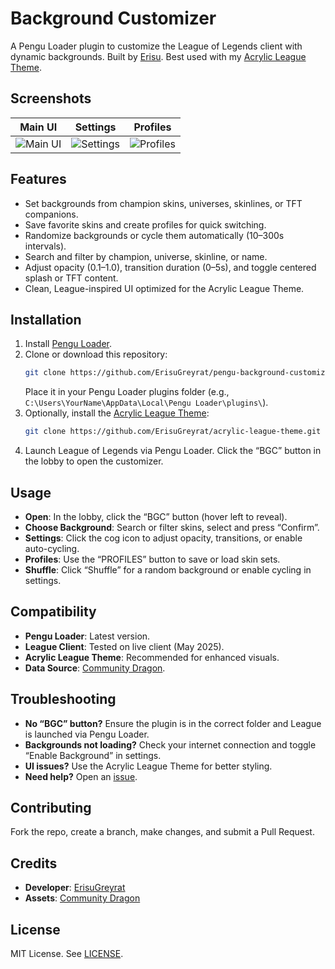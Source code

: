 # Background Customizer

A Pengu Loader plugin to customize the League of Legends client with dynamic backgrounds. Built by [Erisu](https://github.com/ErisuGreyrat). Best used with my [Acrylic League Theme](https://github.com/ErisuGreyrat/acrylic-league-theme).

## Screenshots

| Main UI | Settings | Profiles |
|--------|----------|----------|
| ![Main UI](https://raw.githubusercontent.com/ErisuGreyrat/Private-Images/refs/heads/main/CustomBackgroundPreview%20(2).png?token=GHSAT0AAAAAAC4RZXLN3HQAFDG5FJSYFQCQ2BJHXVQ) | ![Settings](https://raw.githubusercontent.com/ErisuGreyrat/Private-Images/refs/heads/main/CustomBackgroundPreview%20(4).png?token=GHSAT0AAAAAAC4RZXLNFKOGUYXGWZQZ2HPE2BJHXGQ) | ![Profiles](https://raw.githubusercontent.com/ErisuGreyrat/Private-Images/refs/heads/main/CustomBackgroundPreview%20(3).png?token=GHSAT0AAAAAAC4RZXLMI64OQ56HTEM6L3WA2BJHVTA) |

## Features

- Set backgrounds from champion skins, universes, skinlines, or TFT companions.
- Save favorite skins and create profiles for quick switching.
- Randomize backgrounds or cycle them automatically (10–300s intervals).
- Search and filter by champion, universe, skinline, or name.
- Adjust opacity (0.1–1.0), transition duration (0–5s), and toggle centered splash or TFT content.
- Clean, League-inspired UI optimized for the Acrylic League Theme.

## Installation

1. Install [Pengu Loader](https://github.com/PenguLoader/PenguLoader).
2. Clone or download this repository:
   ```bash
   git clone https://github.com/ErisuGreyrat/pengu-background-customizer.git
   ```
   Place it in your Pengu Loader plugins folder (e.g., `C:\Users\YourName\AppData\Local\Pengu Loader\plugins\`).
3. Optionally, install the [Acrylic League Theme](https://github.com/ErisuGreyrat/acrylic-league-theme):
   ```bash
   git clone https://github.com/ErisuGreyrat/acrylic-league-theme.git
   ```
4. Launch League of Legends via Pengu Loader. Click the “BGC” button in the lobby to open the customizer.

## Usage

- **Open**: In the lobby, click the “BGC” button (hover left to reveal).
- **Choose Background**: Search or filter skins, select and press “Confirm”.
- **Settings**: Click the cog icon to adjust opacity, transitions, or enable auto-cycling.
- **Profiles**: Use the “PROFILES” button to save or load skin sets.
- **Shuffle**: Click “Shuffle” for a random background or enable cycling in settings.

## Compatibility

- **Pengu Loader**: Latest version.
- **League Client**: Tested on live client (May 2025).
- **Acrylic League Theme**: Recommended for enhanced visuals.
- **Data Source**: [Community Dragon](https://www.communitydragon.org/).

## Troubleshooting

- **No “BGC” button?** Ensure the plugin is in the correct folder and League is launched via Pengu Loader.
- **Backgrounds not loading?** Check your internet connection and toggle “Enable Background” in settings.
- **UI issues?** Use the Acrylic League Theme for better styling.
- **Need help?** Open an [issue](https://github.com/ErisuGreyrat/pengu-background-customizer/issues).

## Contributing

Fork the repo, create a branch, make changes, and submit a Pull Request.

## Credits

- **Developer**: [ErisuGreyrat](https://github.com/ErisuGreyrat)
- **Assets**: [Community Dragon](https://www.communitydragon.org/)

## License

MIT License. See [LICENSE](LICENSE).